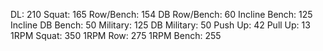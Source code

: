 DL: 210
 Squat: 165
 Row/Bench: 154
 DB Row/Bench: 60
 Incline Bench: 125
 Incline DB Bench: 50
 Military: 125
 DB Military: 50
 Push Up: 42
 Pull Up: 13
 1RPM Squat: 350
 1RPM Row: 275
 1RPM Bench: 255
